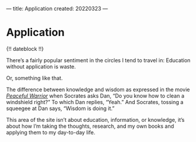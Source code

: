 —
title: Application
created: 20220323
—

# Application

{!! dateblock !!}

There’s a fairly popular sentiment in the circles I tend to travel in: Education without application is waste.

Or, something like that.

The difference between knowledge and wisdom as expressed in the movie [*Peaceful Warrior*](https://www.imdb.com/title/tt0438315/) when Socrates asks Dan, “Do you know how to clean a windshield right?” To which Dan replies, “Yeah.” And Socrates, tossing a squeegee at Dan says, “Wisdom is doing it.”

This area of the site isn’t about education, information, or knowledge, it’s about how I’m taking the thoughts, research, and my own books and applying them to my day-to-day life.
